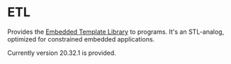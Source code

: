 # ETL
Provides the [Embedded Template Library](https://www.etlcpp.com) to programs. It's an STL-analog, optimized for constrained embedded applications.

Currently version 20.32.1 is provided.
